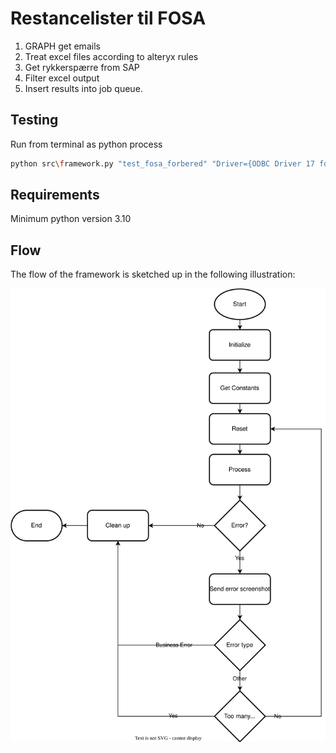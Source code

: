 # Restancelister til FOSA

1. GRAPH get emails
2. Treat excel files according to alteryx rules
3. Get rykkerspærre from SAP
4. Filter excel output
5. Insert results into job queue.

## Testing 
Run from terminal as python process
```bash
python src\framework.py "test_fosa_forbered" "Driver={ODBC Driver 17 for SQL Server};Server=SRVSQLHOTEL03;Database=MKB-ITK-RPA;Trusted_Connection=yes;" "<secret key>"
```

## Requirements
Minimum python version 3.10

## Flow

The flow of the framework is sketched up in the following illustration:

![Flow diagram](Robot-Framework.svg)
